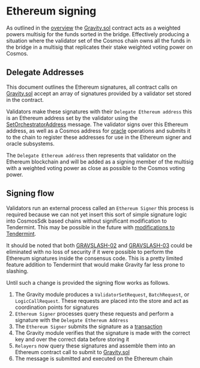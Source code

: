 # Ethereum signing

As outlined in the [overview](/docs/design/overview.md) the [Gravity.sol](/solidity/contracts/Gravity.sol) contract acts as a weighted powers multisig for the funds sorted in the bridge. Effectively producing a situation where the validator set of the Cosmos chain owns all the funds in the bridge in a multisig that replicates their stake weighted voting power on Cosmos.

## Delegate Addresses

This document outlines the Ethereum signatures, all contract calls on [Gravity.sol](/solidity/contracts/Gravity.sol) accept an array of signatures provided by a validator set stored in the contract.

Validators make these signatures with their `Delegate Ethereum address` this is an Ethereum address set by the validator using the [SetOrchestratorAddress](/docs/design/messages.md/###SetOrchestratorAddress) message. The validator signs over this Ethereum address, as well as a Cosmos address for [oracle](/docs/design/oracle.md) operations and submits it to the chain to register these addresses for use in the Ethereum signer and oracle subsystems.

The `Delegate Ethereum address` then represents that validator on the Ethereum blockchain and will be added as a signing member of the multisig with a weighted voting power as close as possible to the Cosmos voting power.

## Signing flow

Validators run an external process called an `Ethereum Signer` this process is required because we can not yet insert this sort of simple signature logic into CosmosSdk based chains without significant modification to Tendermint. This may be possible in the future with [modifications to Tendermint](https://github.com/tendermint/tendermint/issues/6066).

It should be noted that both [GRAVSLASH-02](/spec/slashing-spec.md) and [GRAVSLASH-03](/spec/slashing-spec.md) could be eliminated with no loss of security if it were possible to perform the Ethereum signatures inside the consensus code. This is a pretty limited feature addition to Tendermint that would make Gravity far less prone to slashing.

Until such a change is provided the signing flow works as follows.

1. The Gravity module produces a `ValidatorSetRequest`, `BatchRequest`, or `LogicCallRequest`. These requests are placed into the store and act as coordination points for signatures
1. `Ethereum Signer` processes query these requests and perform a signature with the `Delegate Ethereum Address`
1. The `Ethereum Signer` submits the signature as a [transaction](/docs/design/ethereum-signing.md##Ethereum-Signer-Message)
1. The Gravity module verifies that the signature is made with the correct key and over the correct data before storing it
1. `Relayers` now query these signatures and assemble them into an Ethereum contract call to submit to [Gravity.sol](/solidity/contracts/Gravity.sol)
1. The message is submitted and executed on the Ethereum chain
